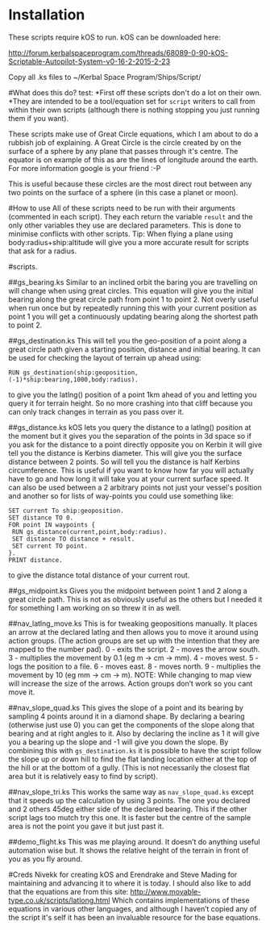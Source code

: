 # Installation
These scripts require kOS to run. kOS can be downloaded here:

http://forum.kerbalspaceprogram.com/threads/68089-0-90-kOS-Scriptable-Autopilot-System-v0-16-2-2015-2-23

Copy all .ks files to ~/Kerbal Space Program/Ships/Script/

#What does this do?
test:
 *First off these scripts don't do a lot on their own. 
 *They are intended to be a tool/equation set for 
``script`` writers to call from within their own scripts (although there is nothing stopping you just running them if you want).

These scripts make use of Great Circle equations, which I am about to do a rubbish job of explaining. A Great Circle is the circle created by on the surface of a sphere by any plane that passes through it's centre. The equator is on example of this as are the lines of longitude around the earth.
For more information google is your friend :-P

This is useful because these circles are the most direct rout between any two points on the surface of a sphere (in this case a planet or moon).

#How to use
All of these scripts need to be run with their arguments (commented in each script). They each return the variable `result` and the only other variables they use are declared parameters. This is done to minimise conflicts with other scripts.
Tip: When flying a plane using body:radius+ship:altitude will give you a more accurate result for scripts that ask for a radius.

#scripts.

##gs_bearing.ks
Similar to an inclined orbit the baring you are travelling on will change when using great circles. This equation will give you the initial bearing along the great circle path from point 1 to point 2.
Not overly useful when run once but by repeatedly running this with your current position as point 1 you will get a continuously updating bearing along the shortest path to point 2.

##gs_destination.ks
This will tell you the geo-position of a point along a great circle path given a starting position, distance and initial bearing. It can be used for checking the layout of terrain up ahead using:
```
RUN gs_destination(ship:geoposition,(-1)*ship:bearing,1000,body:radius).
```
to give you the latlng() position of a point 1km ahead of you and letting you query it for terrain height. So no more crashing into that cliff because you can only track changes in terrain as you pass over it.

##gs_distance.ks
kOS lets you query the distance to a latlng() position at the moment but it gives you the separation of the points in 3d space so if you ask for the distance to a point directly opposite you on Kerbin it will give tell you the distance is Kerbins diameter. This will give you the surface distance between 2 points. So will tell you the distance is half Kerbins circumference. This is useful if you want to know how far you will actually have to go and how long it will take you at your current surface speed.
It can also be used between a 2 arbitrary points not just your vessel's position and another so for lists of way-points you could use something like:
```
SET current To ship:geoposition.
SET distance TO 0.
FOR point IN waypoints {
 RUN gs_distance(current,point,body:radius).
 SET distance TO distance + result.
 SET current TO point.
}.
PRINT distance.
```
to give the distance total distance of your current rout.

##gs_midpoint.ks
Gives you the midpoint between point 1 and 2 along a great circle path. This is not as obviously useful as the others but I needed it for something I am working on so threw it in as well.

##nav_latlng_move.ks
This is for tweaking geopositions manually. It places an arrow at the declared latlng and then allows you to move it around using action groups. (The action groups are set up with the intention that they are mapped to the number pad).
0 - exits the script.
2 - moves the arrow south.
3 - multiplies the movement by 0.1 (eg m -> cm -> mm).
4 - moves west.
5 - logs the position to a file.
6 - moves east.
8 - moves north.
9 - multiplies the movement by 10 (eg mm -> cm -> m).
NOTE: While changing to map view will increase the size of the arrows. Action groups don’t work so you cant move it.

##nav_slope_quad.ks
This gives the slope of a point and its bearing by sampling 4 points around it in a diamond shape.
By declaring a bearing (otherwise just use 0) you can get the components of the slope along that bearing and at right angles to it. Also by declaring the incline as 1 it will give you a bearing up the slope and -1 will give you down the slope.
By combining this with `gs_destination.ks` it is possible to have the script follow the slope up or down hill to find the flat landing location either at the top of the hill or at the bottom of a gully. (This is not necessarily the closest flat area but it is relatively easy to find by script).

##nav_slope_tri.ks
This works the same way as `nav_slope_quad.ks` except that it speeds up the calculation by using 3 points. The one you declared and 2 others 45deg either side of the declared bearing.
This if the other script lags too mutch try this one. It is faster but the centre of the sample area is not the point you gave it but just past it.

##demo_flight.ks
This was me playing around. It doesn’t do anything useful automation wise but. It shows the relative height of the terrain in front of you as you fly around.

#Creds
Nivekk for creating kOS and Erendrake and Steve Mading for maintaining and advancing it to where it is today.
I should also like to add that the equations are from this site:
http://www.movable-type.co.uk/scripts/latlong.html
Which contains implementations of these equations in various other languages, and although I haven’t copied any of the script it's self it has been an invaluable resource for the base equations.
